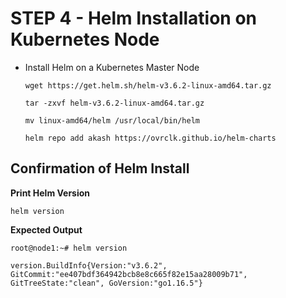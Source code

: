 # STEP 4 - Helm Installation on Kubernetes Node

*   Install Helm on a Kubernetes Master Node

    ```
    wget https://get.helm.sh/helm-v3.6.2-linux-amd64.tar.gz

    tar -zxvf helm-v3.6.2-linux-amd64.tar.gz

    mv linux-amd64/helm /usr/local/bin/helm

    helm repo add akash https://ovrclk.github.io/helm-charts
    ```



## **Confirmation of Helm Install**

**Print Helm Version**

```
helm version
```

**Expected Output**

```
root@node1:~# helm version

version.BuildInfo{Version:"v3.6.2", GitCommit:"ee407bdf364942bcb8e8c665f82e15aa28009b71", GitTreeState:"clean", GoVersion:"go1.16.5"}
```

